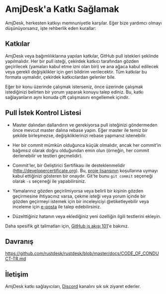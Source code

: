 # AmjDesk'a Katkı Sağlamak

AmjDesk, herkesten katkıyı memnuniyetle karşılar. Eğer bize yardımcı olmayı düşünüyorsanız, işte rehberlik eden kurallar:

## Katkılar

AmjDesk veya bağımlılıklarına yapılan katkılar, GitHub pull istekleri şeklinde yapılmalıdır. Her bir pull isteği, çekirdek katkıcı tarafından gözden geçirilecek (yamaları kabul etme izni olan biri) ve ana ağaca kabul edilecek veya gerekli değişiklikler için geri bildirim verilecektir. Tüm katkılar bu formata uymalıdır, çekirdek katkıcılardan gelenler bile.

Eğer bir konu üzerinde çalışmak isterseniz, önce üzerinde çalışmak istediğinizi belirten bir yorum yaparak konuyu talep ediniz. Bu, katkı sağlayanların aynı konuda çift çalışmasını engellemek içindir.

## Pull İstek Kontrol Listesi

- Master dalından dallandırın ve gerekiyorsa pull isteğinizi göndermeden önce mevcut master dalına rebase yapın. Eğer master ile temiz bir şekilde birleşmezse, değişikliklerinizi rebase yapmanız istenebilir.

- Her bir commit mümkün olduğunca küçük olmalıdır, ancak her commit'in bağımsız olarak doğru olduğundan emin olun (örneğin, her commit derlenebilir ve testleri geçmelidir).

- Commit'ler, bir Geliştirici Sertifikası ile desteklenmelidir (http://developercertificate.org). Bu, [proje lisansının](../LICENCE) koşullarına uymayı kabul ettiğinizi gösteren bir onaydır. Git'te bunu `git commit` seçeneği olarak `-s` seçeneği ile yapabilirsiniz.

- Yamalarınız gözden geçirilmiyorsa veya belirli bir kişinin gözden geçirmesine ihtiyacınız varsa, çekme isteği veya yorum içinde bir gözden geçirmeyi istemek için bir inceleyiciyi @etiketleyebilir veya inceleme için [e-posta](mailto:info@accamj.com) ile talep edebilirsiniz.

- Düzelttiğiniz hatanın veya eklediğiniz yeni özelliğin ilgili testlerini ekleyin.

Daha spesifik git talimatları için, [GitHub iş akışı 101](https://github.com/servo/servo/wiki/GitHub-workflow)'e bakınız.

## Davranış

https://github.com/rustdesk/rustdesk/blob/master/docs/CODE_OF_CONDUCT-TR.md

## İletişim

AmjDesk katkı sağlayıcıları, [Discord](https://discord.gg/nDceKgxnkV) kanalını sık sık ziyaret ederler.
